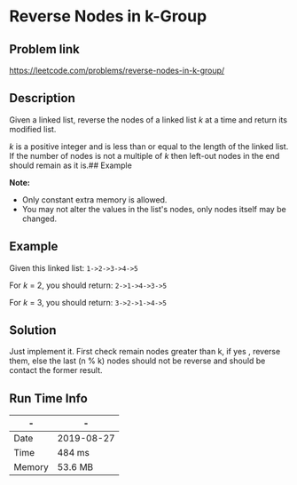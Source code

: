 # Reverse Nodes in k-Group

## Problem link
https://leetcode.com/problems/reverse-nodes-in-k-group/

## Description
Given a linked list, reverse the nodes of a linked list *k* at a time and return its modified list.

*k* is a positive integer and is less than or equal to the length of the linked list. 
If the number of nodes is not a multiple of *k* then left-out nodes in the end should remain as it is.## Example

**Note:**

- Only constant extra memory is allowed.
- You may not alter the values in the list's nodes, only nodes itself may be changed.

## Example

Given this linked list: `1->2->3->4->5`

For *k* = 2, you should return: `2->1->4->3->5`

For *k* = 3, you should return: `3->2->1->4->5`


## Solution
Just implement it. 
First check remain nodes greater than k, if yes , reverse them, else 
the last (n % k) nodes should not be reverse and should be contact the former result.


## Run Time Info

\- | \-
------------ | -------------
Date | 2019-08-27
Time | 	484 ms
Memory | 53.6 MB	